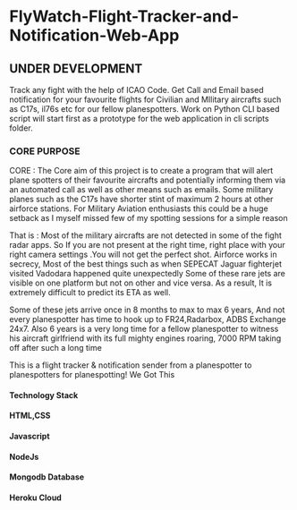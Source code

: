 # FlyWatch-Flight-Tracker-and-Notification-Web-App

## UNDER DEVELOPMENT
Track any fight with the help of ICAO Code. Get Call and Email based notification for your favourite flights for Civilian and MIlitary aircrafts such as C17s, il76s etc for our fellow planespotters.
Work on Python CLI based script will start first as a prototype for the web application in cli scripts folder.

### CORE PURPOSE

CORE : The Core aim of this project is to create a program that will alert plane spotters of their favourite aircrafts and potentially informing 
them via an automated call as well as other means such as emails. Some military planes such as the C17s have shorter stint of maximum 2 hours at other
airforce stations. For Military Aviation enthusiasts this could be a huge setback as I myself missed few of my spotting sessions for a simple reason

That is : Most of the military aircrafts are not detected in some of the fight radar apps. So If you are not present at the right time, right place with your right
camera settings .You will not get the perfect shot. Airforce works in secrecy, Most of the best things such as when SEPECAT Jaguar fighterjet visited Vadodara happened quite unexpectedly
Some of these rare jets are visible on one platform but not on other and vice versa. As a result, It is extremely difficult to predict its ETA as well. 

Some of these jets arrive once in 8 months to max to max 6 years, And not every planespotter has time to hook up to FR24,Radarbox, ADBS Exchange 24x7. 
Also 6 years is a very long time for a fellow planespotter to witness his aircraft girlfriend with its full mighty engines roaring, 7000 RPM taking off after
such a long time 


This is a flight tracker & notification sender from a planespotter to planespotters for planespotting!
We Got This


#### Technology Stack ####

#### HTML,CSS 
#### Javascript
#### NodeJs 
#### Mongodb Database
####  Heroku Cloud
